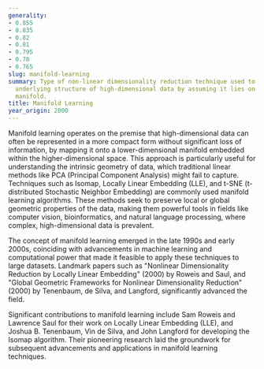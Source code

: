 ```yaml
---
generality:
- 0.855
- 0.835
- 0.82
- 0.81
- 0.795
- 0.78
- 0.765
slug: manifold-learning
summary: Type of non-linear dimensionality reduction technique used to uncover the
  underlying structure of high-dimensional data by assuming it lies on a lower-dimensional
  manifold.
title: Manifold Learning
year_origin: 2000
---
```


Manifold learning operates on the premise that high-dimensional data can often be represented in a more compact form without significant loss of information, by mapping it onto a lower-dimensional manifold embedded within the higher-dimensional space. This approach is particularly useful for understanding the intrinsic geometry of data, which traditional linear methods like PCA (Principal Component Analysis) might fail to capture. Techniques such as Isomap, Locally Linear Embedding (LLE), and t-SNE (t-distributed Stochastic Neighbor Embedding) are commonly used manifold learning algorithms. These methods seek to preserve local or global geometric properties of the data, making them powerful tools in fields like computer vision, bioinformatics, and natural language processing, where complex, high-dimensional data is prevalent.

The concept of manifold learning emerged in the late 1990s and early 2000s, coinciding with advancements in machine learning and computational power that made it feasible to apply these techniques to large datasets. Landmark papers such as "Nonlinear Dimensionality Reduction by Locally Linear Embedding" (2000) by Roweis and Saul, and "Global Geometric Frameworks for Nonlinear Dimensionality Reduction" (2000) by Tenenbaum, de Silva, and Langford, significantly advanced the field.

Significant contributions to manifold learning include Sam Roweis and Lawrence Saul for their work on Locally Linear Embedding (LLE), and Joshua B. Tenenbaum, Vin de Silva, and John Langford for developing the Isomap algorithm. Their pioneering research laid the groundwork for subsequent advancements and applications in manifold learning techniques.